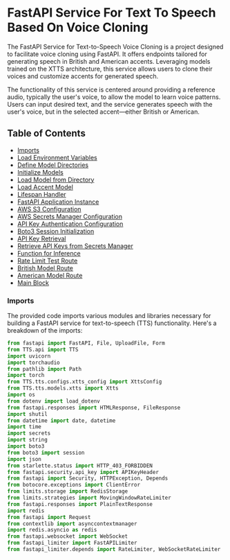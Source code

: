 # FastAPI Service For Text To Speech Based On Voice Cloning

The FastAPI Service for Text-to-Speech Voice Cloning is a project designed to facilitate voice cloning using FastAPI. It offers endpoints tailored for generating speech in British and American accents. Leveraging models trained on the XTTS architecture, this service allows users to clone their voices and customize accents for generated speech.

The functionality of this service is centered around providing a reference audio, typically the user's voice, to allow the model to learn voice patterns. Users can input desired text, and the service generates speech with the user's voice, but in the selected accent—either British or American.

## Table of Contents
- [Imports](#imports)
- [Load Environment Variables](#load-environment-variables)
- [Define Model Directories](#define-model-directories)
- [Initialize Models](#initialize-models)
- [Load Model from Directory](#load-model-from-directory)
- [Load Accent Model](#load-accent-model)
- [Lifespan Handler](#lifespan-handler)
- [FastAPI Application Instance](#fastapi-application-instance)
- [AWS S3 Configuration](#aws-s3-configuration)
- [AWS Secrets Manager Configuration](#aws-secrets-manager-configuration)
- [API Key Authentication Configuration](#api-key-authentication-configuration)
- [Boto3 Session Initialization](#boto3-session-initialization)
- [API Key Retrieval](#api-key-retrieval)
- [Retrieve API Keys from Secrets Manager](#retrieve-api-keys-from-secrets-manager)
- [Function for Inference](#function-for-inference)
- [Rate Limit Test Route](#rate-limit-test-route)
- [British Model Route](#british-model-route)
- [American Model Route](#american-model-route)
- [Main Block](#main-block)

### Imports

The provided code imports various modules and libraries necessary for building a FastAPI service for text-to-speech (TTS) functionality. Here's a breakdown of the imports:

```python
from fastapi import FastAPI, File, UploadFile, Form
from TTS.api import TTS
import uvicorn
import torchaudio
from pathlib import Path
import torch
from TTS.tts.configs.xtts_config import XttsConfig
from TTS.tts.models.xtts import Xtts
import os
from dotenv import load_dotenv
from fastapi.responses import HTMLResponse, FileResponse
import shutil
from datetime import date, datetime
import time
import secrets
import string
import boto3
from boto3 import session
import json
from starlette.status import HTTP_403_FORBIDDEN
from fastapi.security.api_key import APIKeyHeader
from fastapi import Security, HTTPException, Depends
from botocore.exceptions import ClientError
from limits.storage import RedisStorage
from limits.strategies import MovingWindowRateLimiter
from fastapi.responses import PlainTextResponse
import redis
from fastapi import Request
from contextlib import asynccontextmanager
import redis.asyncio as redis
from fastapi.websocket import WebSocket
from fastapi_limiter import FastAPILimiter
from fastapi_limiter.depends import RateLimiter, WebSocketRateLimiter
